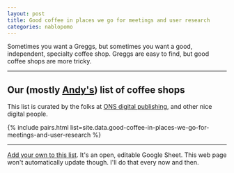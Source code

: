 ```yaml
---
layout: post
title: Good coffee in places we go for meetings and user research
categories: nablopomo
---
```


<p class="lede">Sometimes you want a Greggs, but sometimes you want a good, independent, specialty coffee shop. Greggs are easy to find, but good coffee shops are more tricky.</p>

***

## Our (mostly [Andy's](https://twitter.com/mr_dudders)) list of coffee shops

This list is curated by the folks at [ONS digital publishing](https://digitalblog.ons.gov.uk/), and other nice digital people.

{% include pairs.html list=site.data.good-coffee-in-places-we-go-for-meetings-and-user-research %}

***

[Add your own to this list](https://docs.google.com/spreadsheets/d/1mXwoRE_Ws280rLevbXKl1bzbDl1cfmVD63OLY-lfwrk/edit?usp=sharing). It's an open, editable Google Sheet. This web page won't automatically update though. I'll do that every now and then.
